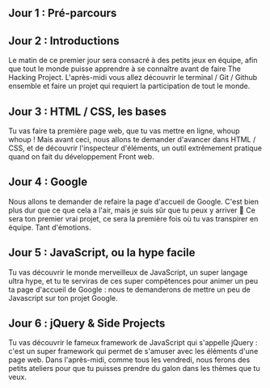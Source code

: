 Jour 1 : Pré-parcours
-------------------------


Jour 2 : Introductions
-------------------------

Le matin de ce premier jour sera consacré à des petits jeux en équipe, afin que tout le monde puisse apprendre à se connaître avant de faire The Hacking Project. L'après-midi vous allez découvrir le terminal / Git / Github ensemble et faire un projet qui requiert la participation de tout le monde.

Jour 3 : HTML / CSS, les bases
-------------------------

Tu vas faire ta première page web, que tu vas mettre en ligne, whoup whoup ! Mais avant ceci, nous allons te demander d'avancer dans HTML / CSS, et de découvrir l'inspecteur d'éléments, un outil extrêmement pratique quand on fait du développement Front web.

Jour 4 : Google
-------------------------

Nous allons te demander de refaire la page d'accueil de Google. C'est bien plus dur que ce que cela a l'air, mais je suis sûr que tu peux y arriver 🙌 Ce sera ton premier vrai projet, ce sera la première fois où tu vas transpirer en équipe. Tant d'émotions.

Jour 5 : JavaScript, ou la hype facile
-------------------------

Tu vas découvrir le monde merveilleux de JavaScript, un super langage ultra hype, et tu te serviras de ces super compétences pour animer un peu ta page d'accueil de Google : nous te demanderons de mettre un peu de Javascript sur ton projet Google.

Jour 6 : jQuery & Side Projects
-------------------------

Tu vas découvrir le fameux framework de JavaScript qui s'appelle jQuery : c'est un super framework qui permet de s'amuser avec les éléments d'une page web. Dans l'après-midi, comme tous les vendredi, nous ferons des petits ateliers pour que tu puisses prendre du galon dans les thèmes que tu veux.
